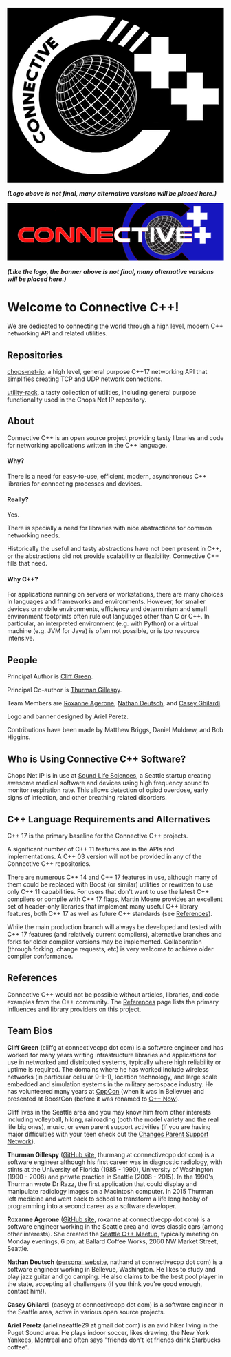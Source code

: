 ![Test Logo](images/connective_logo_02_03_2020.png)

***(Logo above is not final, many alternative versions will be placed here.)***

![Test Banner](images/connective_banner_02_07_2020.png)

***(Like the logo, the banner above is not final, many alternative versions will be placed here.)***

# Welcome to Connective C++!

We are dedicated to connecting the world through a high level, modern C++ networking API and related utilities.

## Repositories

[chops-net-ip](https://connectivecpp.github.io/chops-net-ip), a high level, general purpose C++17 networking API that simplifies creating TCP and UDP network connections.

[utility-rack](https://connectivecpp.github.io/utility-rack), a tasty collection of utilities, including general purpose functionality used in the Chops Net IP repository.

## About

Connective C++ is an open source project providing tasty libraries and code for networking applications written in the C++ language.

#### Why?

There is a need for easy-to-use, efficient, modern, asynchronous C++ libraries for connecting processes and devices.

#### Really?

Yes.

There is specially a need for libraries with nice abstractions for common networking needs.

Historically the useful and tasty abstractions have not been present in C++, or the abstractions did not provide scalability or flexibility. Connective C++ fills that need.

#### Why C++? 

For applications running on servers or workstations, there are many choices in languages and frameworks and environments. However, for smaller devices or mobile environments, efficiency and determinism and small environment footprints often rule out languages other than C or C++. In particular, an interpreted environment (e.g. with Python) or a virtual machine (e.g. JVM for Java) is often not possible, or is too resource intensive.

## People

Principal Author is [Cliff Green](https://github.com/cliffg-softwarelibre).

Principal Co-author is [Thurman Gillespy](https://tgill880.github.io).

Team Members are [Roxanne Agerone](https://github.com/oxenran), [Nathan Deutsch](https://github.com/n-deutsch), and [Casey Ghilardi](https://github.com/Crghilardi).

Logo and banner designed by Ariel Peretz.

Contributions have been made by Matthew Briggs, Daniel Muldrew, and Bob Higgins.

## Who is Using Connective C++ Software?

Chops Net IP is in use at [Sound Life Sciences](https://www.soundlifesci.com/), a Seattle startup creating awesome medical software and devices using high frequency sound to monitor respiration rate. This allows detection of opiod overdose, early signs of infection, and other breathing related disorders.

## C++ Language Requirements and Alternatives

C++ 17 is the primary baseline for the Connective C++ projects.

A significant number of C++ 11 features are in the APIs and implementations. A C++ 03 version will not be provided in any of the Connective C++ repositories. 

There are numerous C++ 14 and C++ 17 features in use, although many of them could be replaced with Boost (or similar) utilities or rewritten to use only C++ 11 capabilities. For users that don't want to use the latest C++ compilers or compile with C++ 17 flags, Martin Moene provides an excellent set of header-only libraries that implement many useful C++ library features, both C++ 17 as well as future C++ standards (see [References](doc/references.md)).

While the main production branch will always be developed and tested with C++ 17 features (and relatively current compilers), alternative branches and forks for older compiler versions may be implemented. Collaboration (through forking, change requests, etc) is very welcome to achieve older compiler conformance.

## References

Connective C++ would not be possible without articles, libraries, and code examples from the C++ community. The [References](doc/references.md) page lists the primary influences and library providers on this project.

## Team Bios

**Cliff Green** (cliffg at connectivecpp dot com) is a software engineer and has worked for many years writing infrastructure libraries and applications for use in networked and distributed systems, typically where high reliability or uptime is required. The domains where he has worked include wireless networks (in particular cellular 9-1-1), location technology, and large scale embedded and simulation systems in the military aerospace industry. He has volunteered many years at [CppCon](https://cppcon.org/) (when it was in Bellevue) and presented at BoostCon (before it was renamed to [C++ Now](http://cppnow.org/)).

Cliff lives in the Seattle area and you may know him from other interests including volleyball, hiking, railroading (both the model variety and the real life big ones), music, or even parent support activities (if you are having major difficulties with your teen check out the [Changes Parent Support Network](http://cpsn.org)).

**Thurman Gillespy** ([GitHub site](https://tgill880.github.io/), thurmang at connectivecpp dot com) is a software engineer although his first career was in diagnostic radiology, with stints at the University of Florida (1985 - 1990), University of Washington (1990 - 2008) and private practice in Seattle (2008 - 2015). In the 1990's, Thurman wrote Dr Razz, the first application that could display and manipulate radiology images on a Macintosh computer. In 2015 Thurman left medicine and went back to school to transform a life long hobby of programming into a second career as a software developer.

**Roxanne Agerone** ([GitHub site](https://github.com/oxenran), roxanne at connectivecpp dot com) is a software engineer working in the Seattle area and loves classic cars (among other interests). She created the [Seattle C++ Meetup](https://www.meetup.com/Seattle-C-Meetup), typically meeting on Monday evenings, 6 pm, at Ballard Coffee Works, 2060 NW Market Street, Seattle.

**Nathan Deutsch** ([personal website](http://www.nathandeutsch.com), nathand at connectivecpp dot com) is a software engineer working in Bellevue, Washington. He likes to study and play jazz guitar and go camping. He also claims to be the best pool player in the state, accepting all challengers (if you think you're good enough, contact him!).

**Casey Ghilardi** (caseyg at connectivecpp dot com) is a software engineer in the Seattle area, active in various open source projects. 

**Ariel Peretz** (arielinseattle29 at gmail dot com) is an avid hiker living in the Puget Sound area. He plays indoor soccer, likes drawing, the New York Yankees, Montreal and often says "friends don't let friends drink Starbucks coffee".
